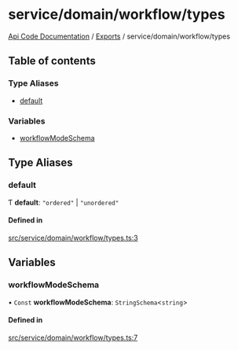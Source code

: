 # service/domain/workflow/types
 
[Api Code Documentation](../README.md) / [Exports](../modules.md) / service/domain/workflow/types

## Table of contents

### Type Aliases

- [default](service_domain_workflow_types.md#default)

### Variables

- [workflowModeSchema](service_domain_workflow_types.md#workflowmodeschema)

## Type Aliases

### default

Ƭ **default**: ``"ordered"`` \| ``"unordered"``

#### Defined in

[src/service/domain/workflow/types.ts:3](https://github.com/openkfw/TruBudget/blob/086d599/api/src/service/domain/workflow/types.ts#L3)

## Variables

### workflowModeSchema

• `Const` **workflowModeSchema**: `StringSchema`\<`string`\>

#### Defined in

[src/service/domain/workflow/types.ts:7](https://github.com/openkfw/TruBudget/blob/086d599/api/src/service/domain/workflow/types.ts#L7)
